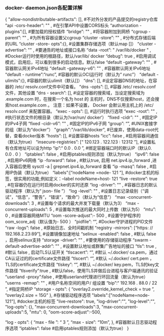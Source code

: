 ### docker- daemon.json各配置详解

{
"allow-nondistributable-artifacts": [], #不对外分发的产品提交的registry仓库
“api -cors-header”: "" , #在引擎API中设置CORS标头
“authorization - plugins”:[], #要加载的授权插件
“bridge”: "" , #将容器附加到网桥
“cgroup -parent”: "" , #为所有容器设置父cgroup
“cluster -store”: "" , #分布式存储后端的URL
“cluster -store- opts”:{}, #设置集群存储选项（默认map []）
“cluster -advertise”: "" , #要通告的地址或接口名称
“data -root”: " /var/lib/docker " , #Docker运行时使用的根路径，默认/var/lib/ docker
“debug”: true , #启用调试模式，启用后，可以看到很多的启动信息。默认false
“default -gateway”: "" , #容器默认网关IPv4地址
“default -gateway-v6”: "" , #容器默认网关IPv6地址
“default - runtime”:“runc”, #容器的默认OCI运行时（默认为“ runc”）
“default - ulimits”:{}, #容器的默认ulimit（默认[]）
“dns”: [], #设定容器DNS的地址，在容器的 /etc/ resolv.conf文件中可查看。
“dns -opts”: [], #容器 /etc/ resolv.conf 文件，其他设置
“dns - search”: [], #设定容器的搜索域，当设定搜索域为 .example.com 时，在搜索一个名为 host 的 主机时，DNS不仅搜索host，还会搜索host.example.com 。 注意：如果不设置， Docker 会默认用主机上的 /etc/ resolv.conf 来配置容器。
“exec - opts”: [], #运行时执行选项
“exec -root”: "" , #执行状态文件的根目录（默认为’/var/run/ docker‘）
“fixed -cidr”: "" , #固定IP的IPv4子网
“fixed -cidr-v6”: "" , #固定IP的IPv6子网
“group”: “”, #UNIX套接字的组（默认为“docker”）
"graph":"/var/lib/docker", #已废弃，使用data-root代替，查看docker版本
“hosts”: [], #设置容器hosts
“icc”: false , #启用容器间通信（默认为true）
“insecure-registries”: [“ 120.123 . 122.123 : 12312 ”], #设置私有仓库地址可以设为http
“ip”:“ 0.0 . 0.0 ”, #绑定容器端口时的默认IP（默认0. 0.0 . 0 ）
“iptables”: false , #启用iptables规则添加（默认为true）
“ipv6”: false , #启用IPv6网络
“ip -forward”: false , #默认true, 启用 net.ipv4.ip_forward ,进入容器后使用 sysctl -a | grepnet.ipv4.ip_forward 查看
“ip -masq”: false , #启用IP伪装（默认为true）
“labels”:[“nodeName =node- 121 ”], #docker主机的标签，很实用的功能,例如定义：–label nodeName=host- 121
“live -restore”: true , #在容器仍在运行时启用docker的实时还原
“log -driver”: "" , #容器日志的默认驱动程序（默认为“ json- file ”）
“log -level”: "" , #设置日志记录级别（“调试”，“信息”，“警告”，“错误”，“致命”）（默认为“信息”）
“max -concurrent-downloads”: 3 , #设置每个请求的最大并发下载量（默认为3）
“max -concurrent-uploads”: 5 , #设置每次推送的最大同时上传数（默认为5）
“mtu”: 0 , #设置容器网络MTU
“oom -score-adjust”:- 500 , #设置守护程序的oom_score_adj（默认值为- 500 ）
“pidfile”: “”, #Docker守护进程的PID文件
“raw -logs”: false , #原始日志、全时间戳机制
“registry -mirrors”: [“https: // 192.168.2.23:89”], #设置镜像加速地址
“selinux -enabled”: false , #默认 false ，启用selinux支持
“storage -driver”: "" , #要使用的存储驱动程序
“swarm -default-advertise-addr”: "" , #设置默认地址或群集广告地址的接口
“tls”: true , #默认 false , 启动TLS认证开关
“tlscacert”: “”, #默认 ~/.docker/ ca.pem，通过CA认证过的的certificate文件路径
“tlscert”: “”, #默认 ~/.docker/ cert.pem ，TLS的certificate文件路径
“tlskey”: “”, #默认 ~/.docker/ key.pem，TLS的key文件路径
“tlsverify”:true , #默认false，使用TLS并做后台进程与客户端通讯的验证
“userland -proxy”:false , #使用userland代理进行环回流量（默认为true）
“userns -remap”: "" , #用户名称空间的用户/ 组设置
“bip”:“ 192.168 . 88.0 / 22 ”, #指定网桥IP
“storage - opts”: {
“overlay2.override_kernel_check = true ”,
“overlay2.size = 15G”
}, #存储驱动程序选项
"labels":["nodeName=node-121"], #docker主机的标签
"live-restore": true,
"log-driver":"",
"log-level":"",
"log-opts": {},
"max-concurrent-downloads":3,
"max-concurrent-uploads":5,
"mtu": 0,
"oom-score-adjust":-500,

“log - opts”: {
“max - file ”: “ 3 ”,
“max - size”: “10m”,
}, #容器默认日志驱动程序选项
“iptables”: false #启用iptables规则添加（默认为true）
}